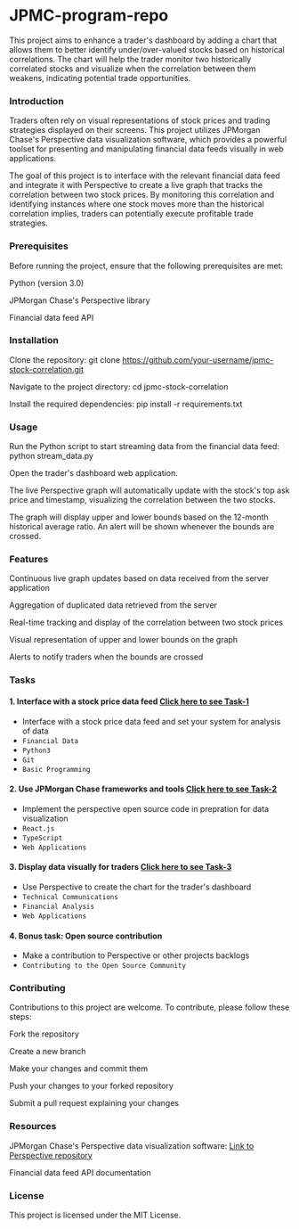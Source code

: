 # JPMC-program-repo

This project aims to enhance a trader's dashboard by adding a chart that allows them to better identify under/over-valued stocks based on historical correlations. The chart will help the trader monitor two historically correlated stocks and visualize when the correlation between them weakens, indicating potential trade opportunities.

### Introduction
Traders often rely on visual representations of stock prices and trading strategies displayed on their screens. This project utilizes JPMorgan Chase's Perspective data visualization software, which provides a powerful toolset for presenting and manipulating financial data feeds visually in web applications.

The goal of this project is to interface with the relevant financial data feed and integrate it with Perspective to create a live graph that tracks the correlation between two stock prices. By monitoring this correlation and identifying instances where one stock moves more than the historical correlation implies, traders can potentially execute profitable trade strategies.

### Prerequisites
Before running the project, ensure that the following prerequisites are met:

Python (version 3.0)

JPMorgan Chase's Perspective library

Financial data feed API

### Installation
Clone the repository: git clone https://github.com/your-username/jpmc-stock-correlation.git

Navigate to the project directory: cd jpmc-stock-correlation

Install the required dependencies: pip install -r requirements.txt

### Usage
Run the Python script to start streaming data from the financial data feed: python stream_data.py

Open the trader's dashboard web application.

The live Perspective graph will automatically update with the stock's top ask price and timestamp, visualizing the correlation between the two stocks.

The graph will display upper and lower bounds based on the 12-month historical average ratio. An alert will be shown whenever the bounds are crossed.

### Features
Continuous live graph updates based on data received from the server application

Aggregation of duplicated data retrieved from the server

Real-time tracking and display of the correlation between two stock prices

Visual representation of upper and lower bounds on the graph

Alerts to notify traders when the bounds are crossed

### Tasks
#### 1. Interface with a stock price data feed [Click here to see Task-1](https://github.com/manikanta222010/JPMorgan-Virtual-Internship/tree/main/JPMC-tech-task-1-py3)
- Interface with a stock price data feed and set your system for analysis of data
- `Financial Data` 
- `Python3`
- `Git`
- `Basic Programming`

#### 2. Use JPMorgan Chase frameworks and tools [Click here to see Task-2](https://github.com/manikanta222010/JPMorgan-Virtual-Internship/tree/main/JPMC-tech-task-2-PY3)
- Implement the perspective open source code in prepration for data visualization 
- `React.js` 
- `TypeScript`
- `Web Applications`

#### 3. Display data visually for traders [Click here to see Task-3](https://github.com/manikanta222010/JPMorgan-Virtual-Internship/tree/main/JPMC-tech-task-3-PY3)
- Use Perspective to create the chart for the trader's dashboard  
- `Technical Communications` 
- `Financial Analysis`
- `Web Applications`
  
#### 4. Bonus task: Open source contribution
- Make a contribution to Perspective or other projects backlogs 
- `Contributing to the Open Source Community`

### Contributing
Contributions to this project are welcome. To contribute, please follow these steps:

Fork the repository

Create a new branch

Make your changes and commit them

Push your changes to your forked repository

Submit a pull request explaining your changes

### Resources
JPMorgan Chase's Perspective data visualization software: [Link to Perspective repository](https://perspective.finos.org/)

Financial data feed API documentation

### License
This project is licensed under the MIT License.
